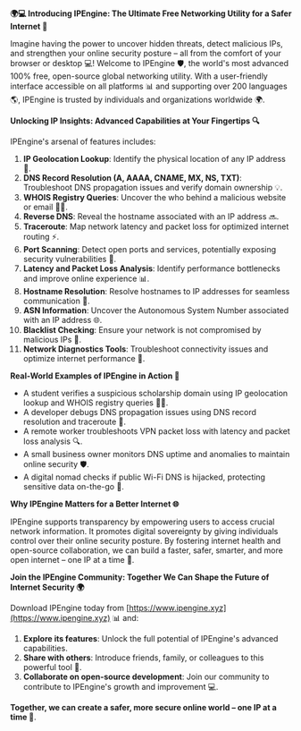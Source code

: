 **🌍💻 Introducing IPEngine: The Ultimate Free Networking Utility for a Safer Internet 🚀**

Imagine having the power to uncover hidden threats, detect malicious IPs, and strengthen your online security posture – all from the comfort of your browser or desktop 💻! Welcome to IPEngine 🛡️, the world's most advanced 100% free, open-source global networking utility. With a user-friendly interface accessible on all platforms 📊 and supporting over 200 languages 🌎, IPEngine is trusted by individuals and organizations worldwide 🌍.

**Unlocking IP Insights: Advanced Capabilities at Your Fingertips 🔍**

IPEngine's arsenal of features includes:

1. **IP Geolocation Lookup**: Identify the physical location of any IP address 📍.
2. **DNS Record Resolution (A, AAAA, CNAME, MX, NS, TXT)**: Troubleshoot DNS propagation issues and verify domain ownership 💡.
3. **WHOIS Registry Queries**: Uncover the who behind a malicious website or email 🕵️‍♂️.
4. **Reverse DNS**: Reveal the hostname associated with an IP address 🔜.
5. **Traceroute**: Map network latency and packet loss for optimized internet routing ⚡️.
6. **Port Scanning**: Detect open ports and services, potentially exposing security vulnerabilities 🚨.
7. **Latency and Packet Loss Analysis**: Identify performance bottlenecks and improve online experience 📊.
8. **Hostname Resolution**: Resolve hostnames to IP addresses for seamless communication 🔗.
9. **ASN Information**: Uncover the Autonomous System Number associated with an IP address 🌐.
10. **Blacklist Checking**: Ensure your network is not compromised by malicious IPs 🚫.
11. **Network Diagnostics Tools**: Troubleshoot connectivity issues and optimize internet performance 🔧.

**Real-World Examples of IPEngine in Action 📡**

* A student verifies a suspicious scholarship domain using IP geolocation lookup and WHOIS registry queries 👨‍🎓.
* A developer debugs DNS propagation issues using DNS record resolution and traceroute 🤖.
* A remote worker troubleshoots VPN packet loss with latency and packet loss analysis 🔍.
* A small business owner monitors DNS uptime and anomalies to maintain online security 🛡️.
* A digital nomad checks if public Wi-Fi DNS is hijacked, protecting sensitive data on-the-go 📱.

**Why IPEngine Matters for a Better Internet 🌐**

IPEngine supports transparency by empowering users to access crucial network information. It promotes digital sovereignty by giving individuals control over their online security posture. By fostering internet health and open-source collaboration, we can build a faster, safer, smarter, and more open internet – one IP at a time 🔑.

**Join the IPEngine Community: Together We Can Shape the Future of Internet Security 🌍**

Download IPEngine today from [https://www.ipengine.xyz](https://www.ipengine.xyz) 📊 and:

1. **Explore its features**: Unlock the full potential of IPEngine's advanced capabilities.
2. **Share with others**: Introduce friends, family, or colleagues to this powerful tool 🤝.
3. **Collaborate on open-source development**: Join our community to contribute to IPEngine's growth and improvement 💻.

**Together, we can create a safer, more secure online world – one IP at a time 🔑**.